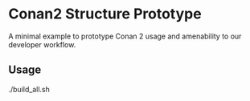 # Conan2 Structure Prototype

A minimal example to prototype Conan 2 usage and amenability to our developer workflow.

## Usage

./build_all.sh
